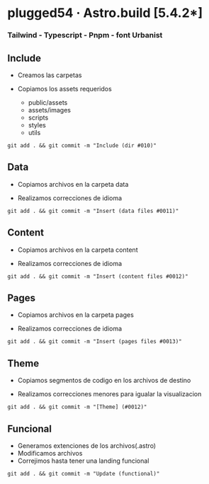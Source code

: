 # plugged54 &middot; Astro.build [5.4.2*]
### **Tailwind - Typescript - Pnpm - font Urbanist**

<!--  // ─────────────────────────────────────────────────────────────── -->
<!--  Include ──────────────────────── -->

## Include

- Creamos las carpetas
- Copiamos los assets requeridos

  * public/assets
  * assets/images
  * scripts
  * styles
  * utils

````
git add . && git commit -m "Include (dir #010)"
````

<!--  // ─────────────────────────────────────────────────────────────── -->
<!--  Data ────────────────────────── -->

## Data

- Copiamos archivos en la carpeta data

- Realizamos correcciones de idioma

````
git add . && git commit -m "Insert (data files #0011)"
````

<!--  // ─────────────────────────────────────────────────────────────── -->
<!--  Content ────────────────────────── -->

## Content

- Copiamos archivos en la carpeta content

- Realizamos correcciones de idioma

````
git add . && git commit -m "Insert (content files #0012)"
````

<!--  // ─────────────────────────────────────────────────────────────── -->
<!--  Pages ─────────────────────────── -->

## Pages

- Copiamos archivos en la carpeta pages

- Realizamos correcciones de idioma

````
git add . && git commit -m "Insert (pages files #0013)"
````

<!--  // ─────────────────────────────────────────────────────────────── -->
<!--  Theme ─────────────────────────── -->

## Theme

- Copiamos segmentos de codigo en los archivos de destino

- Realizamos correcciones menores para igualar la visualizacion

````
git add . && git commit -m "[Theme] (#0012)"
````

<!--  // ─────────────────────────────────────────────────────────────── -->
<!--  Funcional ─────────────────── -->

## Funcional

- Generamos extenciones de los archivos(.astro)
- Modificamos archivos
- Correjimos hasta tener una landing funcional

````
git add . && git commit -m "Update (functional)"
````

<!--  // ─────────────────────────────────────────────────────────────── -->
